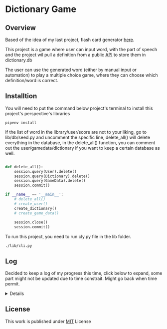 # Dictionary Game

## Overview
Based of the idea of my last project, flash card generator [here](https://github.com/yeah1tnt/phase-2-project).

This project is a game where user can input word, with the part of speech and the project wil pull a definition from a public [API](https://dictionaryapi.dev/) to store them in dictionary.db

The user can use the generated word (either by manual input or automation) to play a multiple choice game, where they can choose which definition/word is correct.

## Installtion

You will need to put the command below project's terminal to install this project's perspective's libraries
```
pipenv install
```


If the list of word in the library/user/score are not to your liking, go to lib/db/seed.py and uncomment the specific line, delete_all() will delete everything in the database, in the delete_all() function, you can comment out the user/gamedata/dictionary if you want to keep a certain database as well.
```python

def delete_all():
    session.query(User).delete()
    session.query(Dictionary).delete()
    session.query(GameData).delete()
    session.commit()

if __name__ == '__main__':
    # delete_all()
    # create_user()
    create_dictionary()
    # create_game_data()
    
    session.close()
    session.commit()
```

To run this project, you need to run cly.py file in the lib folder. 
```
./lib/cli.py
```


## Log

Decided to keep a log of my progress this time, click below to expand, some part might not be updated due to time constrait. Might go back when time permit.
<details>
1 - Set up python environment with 
```pipenv install sqlalchemy alembic```

2 - Set up layout based on project template
```
|- Pipfile
|- Pipfile.lock
|- README.md
|- lib
    |- cli.py
    |- debug.py
    |- helpers.py
    |- db
        |-models.py
        |-seed.py
```

3 - Set up a simple layout for the ```cli.py``` with 3 options. Add, search and exit.

4 - Install Faker, set up alembic.ini and edit env.py.

5 - Set up models.py, with User, Dictionary and GameData, fix alembic.ini, and started on seed.py to generate data. Use alembic to generate dictionary.db
```alembic revision --autogenerate -m ""``` and ```alembic upgrade head```

6 - test seed.py and data input. Test pulling definition from https://dictionaryapi.dev/ with a random word generated, the data pulled a json type. Pulling the first definition, but will need user input to pull noun, verb or adjective 

source: https://stackoverflow.com/questions/12965203/how-to-get-json-from-webpage-into-python-script

7 - re-structuring cli
```
|- Ask for username
    |               (|- Register username (if user/name isn't in db))
    |- Access user data
        |= Show all users and their score
        |- Reset current user's score
    |- Access dictionary ()
    |   |- List all word/definition
    |   |- Add word manually
    |       |- Choose adjective (return success message or fail message)
    |   |- Add word randomly
    |       |- Choose adjective (return success message or fail message)
    |   |- Delete word
    |       |- Enter word to delete
    |   |- Search word
    |- Play dictionary game
```

8 - installed ipdb for troubleshooting, restructuring main menu and option. Added function to register new user

9 - Have to reset alembic due to error, redo revision and upgrade head, foreign key for user_id and relationship

10 - refined show all user and score and reset user's score

11 - dictionary, showing word and adding word with choice of what part of speech it will be. 

12 - generate a random word and find its definition based on random chance of a part of speech. Force the function to return a value if it did not find any the first time based on the word generated. Added delete function to delete word off the database

13 - Worked on game menu, show highest score, current user's score.

14 - Worked on actual guessing game. Word and definition are pulled from the database, most challenging part of this project.

15 - 8/27/2023 project is completed, every function should work as intended, some bug might not be found yet.
</details>

## License

This work is published under [MIT](https://github.com/yeah1tnt/phase-2-project/blob/main/LICENSE) License